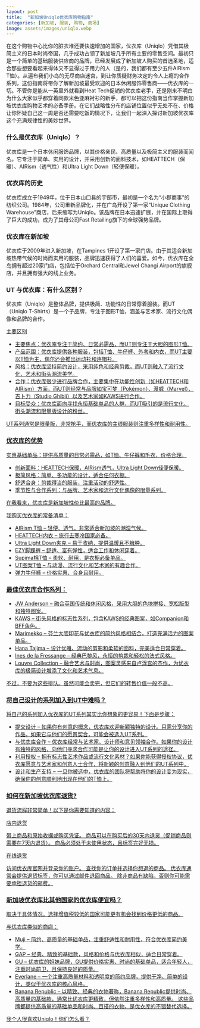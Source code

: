 ```yaml
---
layout: post
title:  "新加坡Uniqlo优衣库购物指南"
categories: [新加坡, 服装, 购物, 商场]
image: assets/images/uniqlo.webp
---
```


在这个购物中心比你的脏衣堆还要快速增加的国家，优衣库（Uniqlo）凭借其极简主义的日本时尚帝国，几乎成功占领了新加坡几乎所有主要的零售空间。最初只是一个简单的基础服装供应商的品牌，已经发展成了新加坡人购买的首选圣地，适合那些想要看起来得体又不显得过于用力的人（是的，我们都有至少五件AIRism T恤）。从遍布我们小岛的无尽商店迷宫，到让你质疑财务决定的令人上瘾的合作系列，这份指南将带你了解新加坡最受欢迎的日本休闲服饰零售商——优衣库的一切。不管你是能从一英里外就看到Heat Tech促销的优衣库老手，还是刚来不明白为什么大家似乎都穿着同款米色亚麻衬衫的新手，都可以把这份指南当作掌握新加坡优衣库购物艺术的必备手册。在它们战略性分布的店铺位置似乎无处不在、价格让你怀疑自己这一周是否还需要吃饭的情况下，让我们一起深入探讨新加坡优衣库这个充满规律性的美妙世界。

### 什么是优衣库（Uniqlo）？

优衣库是一个日本休闲服饰品牌，以其价格亲民、高质量以及极简主义的服装而闻名。它专注于简单、实用的设计，并采用创新的面料技术，如HEATTECH（保暖）、AIRism（透气性）和Ultra Light Down（轻便保暖）。

### 优衣库的历史

优衣库成立于1949年，位于日本山口县的宇部市，最初是一个名为“小郡商事”的纺织公司。1984年，公司重新品牌化，并在广岛开设了第一家“Unique Clothing Warehouse”商店，后来缩写为Uniqlo。该品牌在日本迅速扩展，并在国际上取得了巨大的成功，成为了其母公司Fast Retailing旗下的全球强势品牌。

### 优衣库在新加坡

优衣库于2009年进入新加坡，在Tampines 1开设了第一家门店。由于其适合新加坡热带气候的时尚而实用的服装，品牌迅速获得了人们的喜爱。如今，优衣库在全岛拥有超过20家门店，包括位于Orchard Central和Jewel Changi Airport的旗舰店，并且拥有强大的线上业务。

### UT 与优衣库：有什么区别？

优衣库（Uniqlo）是整体品牌，提供极简、功能性的日常穿着服装。而UT（Uniqlo T-Shirts）是一个子品牌，专注于图形T恤，涵盖与艺术家、流行文化偶像和品牌的合作。

<u>主要区别<u>

+ 主要焦点：优衣库专注于简约、日常必需品，而UT则专注于大胆的图形T恤。
+ 产品范围：优衣库提供各种服装，包括T恤、牛仔裤、外套和内衣，而UT主要以T恤为主，偶尔还会推出运动衫和连帽衫。
+ 风格：优衣库坚持简约设计，采用纯色和经典剪裁，而UT则融入了流行文化、艺术和街头潮流美学。
+ 合作：优衣库很少进行品牌合作，主要集中在功能性创新（如HEATTECH和AIRism）方面，而UT则经常与品牌如宝可梦（Pokémon）、漫威（Marvel）、吉卜力（Studio Ghibli）以及艺术家如KAWS进行合作。
+ 目标受众：优衣库面向寻找永恒基础单品的人群，而UT吸引的是流行文化、街头潮流和限量版设计的粉丝。

UT系列通常是限量版，非常抢手，而优衣库的主线服装则注重多样性和耐用性。

### 优衣库的优势

实惠基础单品：提供高质量的日常必需品，如T恤、牛仔裤和毛衣，价格合理。

+ 创新面料：HEATTECH保暖，AIRism透气，Ultra Light Down轻便保暖。
+ 极简风格：简单、多功能的设计，适合任何衣橱。
+ 舒适合身：剪裁得当的服装，注重活动的舒适性。
+ 季节性与合作系列：与品牌、艺术家和流行文化偶像的限量系列。

在我看来，优衣库是新加坡性价比最高的品牌。

我购买优衣库的常备清单：

+ AIRism T恤 – 轻便、透气，非常适合新加坡的潮湿气候。
+ HEATTECH内衣 – 旅行去寒冷国家必备。
+ Ultra Light Down夹克 – 易于收纳，提供温暖且不臃肿。
+ EZY脚踝裤 – 舒适、富有弹性，适合工作和休闲穿着。
+ Supima棉T恤 – 柔软、耐用，是衣橱必备单品。
+ UT图案T恤 – 与动漫、流行文化和艺术家的有趣合作。
+ 弹力牛仔裤 – 价格实惠、合身且耐用。

### 最佳优衣库合作系列：

+ JW Anderson – 融合英国传统和休闲风格，采用大胆的色块拼接、宽松版型和独特图案。
+ KAWS – 街头风格的标志性系列，包含KAWS的经典图案，如Companion和BFF角色。
+ Marimekko – 芬兰大胆印花与优衣库的简约风格相结合，打造充满活力的图案单品。
+ Hana Tajima – 设计优雅、流动的剪影和柔软的面料，完美适合日常穿着。
+ Ines de la Fressange – 经典巴黎风，永恒的剪裁和轻松的法式风格。
+ Louvre Collection – 融合艺术与时尚，图案灵感来自卢浮宫的杰作，为优衣库的极简设计增添了文化和艺术气息。

不过，不要为这些排队。虽然可能会卖完，但它们的转售价值一般不高。

### 将自己设计的系列加入到UT中难吗？

将自己的系列加入优衣库的UT系列其实比你想象的更容易！下面是步骤：

+ 提交设计 – 如果你有创意的概念，优衣库欢迎新颖独特的设计。只需分享你的作品，如果它与他们的愿景契合，可能会被选入UT系列。
+ 与优衣库合作 – 优衣库经常与艺术家、设计师和意见领袖合作。如果你的设计有独特的风格，向他们寻求合作可能是让你的设计进入UT系列的途径。
+ 利用授权 – 拥有标志性艺术作品或流行文化素材？如果你能获得授权协议，优衣库愿意与艺术家和创意人士合作，将新颖的创意融入到他们的UT系列中。
+ 设计和生产支持 – 一旦你被选中，优衣库的团队将帮助将你的设计变为现实，确保你的创意顺利地出现在他们的T恤上。

### 如何在新加坡优衣库退货?

退货流程非常简单！以下是你需要知道的内容：

<u>店内退货<u>

带上商品和原始收据或购买凭证。
商品可以在购买后的30天内退货（促销商品则需要在7天内退货）。
商品必须处于未使用状态，且标签完好无损。

<u>在线退货<u>

访问优衣库官网并登录你的账户。
查找你的订单并选择你想退的商品。
优衣库通常会提供退货标签，你可以通过邮件退回商品。
除非商品有缺陷，否则你可能需要承担退货的邮费。

### 新加坡优衣库比其他国家的优衣库便宜吗？

取决于具体情况。选择增值税较低的国家可能更有机会找到价格更低的商品。

与优衣库类似的商店：
+ Muji – 简约、高质量的基础单品，注重舒适性和耐用性，符合优衣库简约美学。
+ GAP – 经典、精致的基础款，风格和价格与优衣库相似，适合日常穿着。
+ GU – 优衣库的姐妹品牌，GU提供价格实惠、时尚的基础单品，适合年轻人，注重时尚前卫，且保持良好的质量。
+ Everlane – 一个注重高质量材料和透明度的简约品牌，提供干净、简单的设计，类似于优衣库的核心风格。
+ Banana Republic – 以精致、经典的衣物著称，Banana Republic提供时尚、高质量的基础款，通常比优衣库更精致，但依然注重多样性和高质量。
这些品牌都提供高质量的基础单品和时尚、百搭的衣物，是优衣库的不错替代选择。

我个人很喜欢Uniqlo！你们怎么看？
